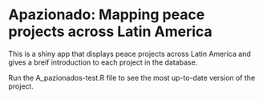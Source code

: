 # Apazionado: Mapping peace projects across Latin America

This is a shiny app that displays peace projects across Latin America and gives a breif introduction to each project in the database. 

Run the A_pazionados-test.R file to see the most up-to-date version of the project. 


